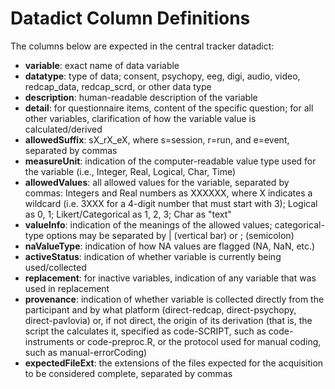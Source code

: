 # Datadict Column Definitions

The columns below are expected in the central tracker datadict:

* **variable**: exact name of data variable
* **datatype**: type of data; consent, psychopy, eeg, digi, audio, video, redcap_data, redcap_scrd, or other data type
* **description**: human-readable description of the variable
* **detail**: for questionnaire items, content of the specific question; for all other variables, clarification of how the variable value is calculated/derived
* **allowedSuffix**: sX_rX_eX, where s=session, r=run, and e=event, separated by commas
* **measureUnit**: indication of the computer-readable value type used for the variable (i.e., Integer, Real, Logical, Char, Time)
* **allowedValues**: all allowed values for the variable, separated by commas: Integers and Real numbers as XXXXXX, where X indicates a wildcard (i.e. 3XXX for a 4-digit number that must start with 3); Logical as 0, 1; Likert/Categorical as 1, 2, 3; Char as "text"
* **valueInfo**: indication of the meanings of the allowed values; categorical-type options may be separated by \| (vertical bar) or ; (semicolon)
* **naValueType**: indication of how NA values are flagged (NA, NaN, etc.)
* **activeStatus**: indication of whether variable is currently being used/collected
* **replacement**: for inactive variables, indication of any variable that was used in replacement
* **provenance**: indication of whether variable is collected directly from the participant and by what platform (direct-redcap, direct-psychopy, direct-pavlovia) or, if not direct, the origin of its derivation (that is, the script the calculates it, specified as code-SCRIPT, such as code-instruments or code-preproc.R, or the protocol used for manual coding, such as manual-errorCoding)
* **expectedFileExt**: the extensions of the files expected for the acquisition to be considered complete, separated by commas
